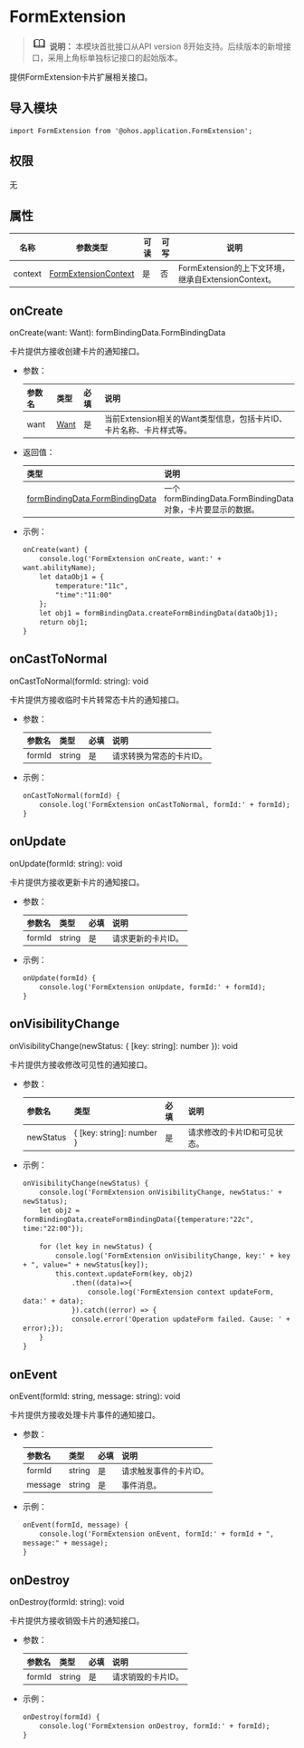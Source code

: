 # FormExtension

> ![icon-note.gif](public_sys-resources/icon-note.gif) **说明：**
> 本模块首批接口从API version 8开始支持。后续版本的新增接口，采用上角标单独标记接口的起始版本。

提供FormExtension卡片扩展相关接口。

## 导入模块

```
import FormExtension from '@ohos.application.FormExtension';
```

## 权限

无

## 属性

| 名称    | 参数类型                                                | 可读 | 可写 | 说明                                                |
| ------- | ------------------------------------------------------- | ---- | ---- | --------------------------------------------------- |
| context | [FormExtensionContext](js-apis-formextensioncontext.md) | 是   | 否   | FormExtension的上下文环境，继承自ExtensionContext。 |

## onCreate

onCreate(want: Want): formBindingData.FormBindingData

卡片提供方接收创建卡片的通知接口。

- 参数：

  | 参数名 | 类型                                   | 必填 | 说明                                                         |
  | ------ | -------------------------------------- | ---- | ------------------------------------------------------------ |
  | want   | [Want](js-apis-featureAbility.md#want) | 是   | 当前Extension相关的Want类型信息，包括卡片ID、卡片名称、卡片样式等。 |

- 返回值：

  | 类型                                                         | 说明                                                        |
  | ------------------------------------------------------------ | ----------------------------------------------------------- |
  | [formBindingData.FormBindingData](js-apis-formbindingdata.md#formbindingdata) | 一个formBindingData.FormBindingData对象，卡片要显示的数据。 |

- 示例：

  ```
  onCreate(want) {
      console.log('FormExtension onCreate, want:' + want.abilityName);
      let dataObj1 = {
          temperature:"11c",
          "time":"11:00"
      };
      let obj1 = formBindingData.createFormBindingData(dataObj1);
      return obj1;
  }
  ```

## onCastToNormal

onCastToNormal(formId: string): void

卡片提供方接收临时卡片转常态卡片的通知接口。

- 参数：

  | 参数名 | 类型   | 必填 | 说明                     |
  | ------ | ------ | ---- | ------------------------ |
  | formId | string | 是   | 请求转换为常态的卡片ID。 |

- 示例：

  ```
  onCastToNormal(formId) {
      console.log('FormExtension onCastToNormal, formId:' + formId);
  }
  ```

## onUpdate

onUpdate(formId: string): void

卡片提供方接收更新卡片的通知接口。

- 参数：

  | 参数名 | 类型   | 必填 | 说明               |
  | ------ | ------ | ---- | ------------------ |
  | formId | string | 是   | 请求更新的卡片ID。 |

- 示例：

  ```
  onUpdate(formId) {
      console.log('FormExtension onUpdate, formId:' + formId);
  }
  ```

## onVisibilityChange

onVisibilityChange(newStatus: { [key: string]: number }): void

卡片提供方接收修改可见性的通知接口。

- 参数：

  | 参数名    | 类型                      | 必填 | 说明                         |
  | --------- | ------------------------- | ---- | ---------------------------- |
  | newStatus | { [key: string]: number } | 是   | 请求修改的卡片ID和可见状态。 |

- 示例：

  ```
  onVisibilityChange(newStatus) {
      console.log('FormExtension onVisibilityChange, newStatus:' + newStatus);
      let obj2 = formBindingData.createFormBindingData({temperature:"22c", time:"22:00"});

      for (let key in newStatus) {
          console.log('FormExtension onVisibilityChange, key:' + key + ", value=" + newStatus[key]);
          this.context.updateForm(key, obj2)
              .then((data)=>{
                  console.log('FormExtension context updateForm, data:' + data);
              }).catch((error) => {
              console.error('Operation updateForm failed. Cause: ' + error);});
      }
  }
  ```

## onEvent

onEvent(formId: string, message: string): void

卡片提供方接收处理卡片事件的通知接口。

- 参数：

  | 参数名  | 类型   | 必填 | 说明                   |
  | ------- | ------ | ---- | ---------------------- |
  | formId  | string | 是   | 请求触发事件的卡片ID。 |
  | message | string | 是   | 事件消息。             |

- 示例：

  ```
  onEvent(formId, message) {
      console.log('FormExtension onEvent, formId:' + formId + ", message:" + message);
  }
  ```

## onDestroy

onDestroy(formId: string): void

卡片提供方接收销毁卡片的通知接口。

- 参数：

  | 参数名 | 类型   | 必填 | 说明               |
  | ------ | ------ | ---- | ------------------ |
  | formId | string | 是   | 请求销毁的卡片ID。 |

- 示例：

  ```
  onDestroy(formId) {
      console.log('FormExtension onDestroy, formId:' + formId);
  }
  ```